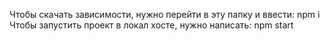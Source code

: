 Чтобы скачать зависимости, нужно перейти в эту папку и ввести: npm i
Чтобы запустить проект в локал хосте, нужно написать: npm start